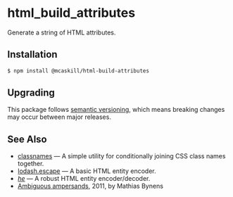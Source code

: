 # html_build_attributes

Generate a string of HTML attributes.

## Installation

```bash
$ npm install @mcaskill/html-build-attributes
```

## Upgrading

This package follows [semantic versioning](https://semver.org/), which means
breaking changes may occur between major releases.

## See Also

* [classnames](https://github.com/JedWatson/classnames) — A simple utility for conditionally joining CSS class names together.
* [lodash.escape](https://lodash.com/docs/4.17.15#escape) — A basic HTML entity encoder.
* [_he_](https://github.com/mathiasbynens/he) — A robust HTML entity encoder/decoder.
* [Ambiguous ampersands](https://mathiasbynens.be/notes/ambiguous-ampersands), 2011, by Mathias Bynens
